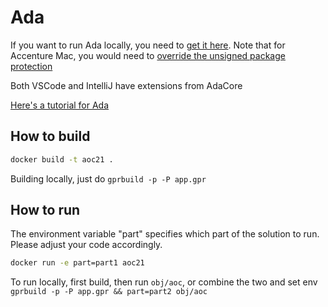 # Ada
If you want to run Ada locally, you need to [get it here](http://getadanow.com/). Note that for Accenture Mac,
you would need to [override the unsigned package protection](https://cygni.slack.com/archives/C02C6C7U8N8/p1637180702473000)

Both VSCode and IntelliJ have extensions from AdaCore

[Here's a tutorial for Ada](https://learn.adacore.com/courses/intro-to-ada/index.html)

## How to build
```bash
docker build -t aoc21 . 
```

Building locally, just do `gprbuild -p -P app.gpr`

## How to run
The environment variable "part" specifies which part of the solution to run. Please adjust your code accordingly.
```bash
docker run -e part=part1 aoc21
```

To run locally, first build, then run `obj/aoc`, or combine the two and set env `gprbuild -p -P app.gpr && part=part2 obj/aoc`

